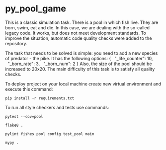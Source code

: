 # py_pool_game

This is a classic simulation task. There is a pool in which fish live. They are born, swim, eat and die. In this case, we are dealing with the so-called legacy code. It works, but does not meet development standards. To improve the situation, automatic code quality checks were added to the repository.

The task that needs to be solved is simple: you need to add a new species of predator - the pike. It has the following options:
{
  "_life_counter": 10,
  "_born_rate": 3,
  "_born_num": 2
}
Also, the size of the pool should be increased to 20x20.
The main difficulty of this task is to satisfy all quality checks.

To deploy project on your local machine create new virtual environment and execute this command:

`pip install -r requirements.txt`

To run all style checkers and tests use commands:

`pytest --cov=pool`

`flake8 .`

`pylint fishes pool config test_pool main`

`mypy .`